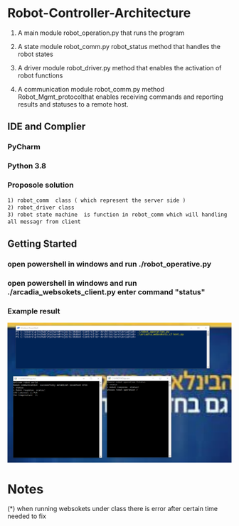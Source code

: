 # Robot-Controller-Architecture
 1) A main module  robot_operation.py that runs the program
 
 2) A state module robot_comm.py robot_status method  that handles the robot states
 
 3) A driver module robot_driver.py method that enables the activation of robot functions
 
 4) A communication module robot_comm.py  method  Robot_Mgmt_protocolthat enables receiving commands and reporting results 
	and statuses to a remote host.

## IDE and Complier
   ### PyCharm
   ### Python 3.8

		
### Proposole solution
    1) robot_comm  class ( which represent the server side )
    2) robot_driver class
    3) robot state machine  is function in robot_comm which will handling all messagr from client 

## Getting Started
### open powershell in  windows  and run ./robot_operative.py 
### open powershell in  windows  and run ./arcadia_websokets_client.py enter command  "status" 
### Example result 
![](/images/view_wesokets.png)
# Notes
 (*)  when running websokets  under class there is error  after certain time  needed to  fix 

